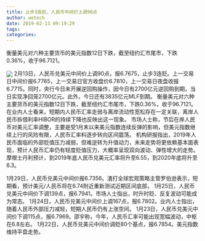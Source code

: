 ```yaml
---
title: 止步3连贬，人民币中间价上调90点
author: wetech
date: 2019-02-13 09:19:29
tags: 
categories: 
---
```

衡量美元对六种主要货币的美元指数12日下跌，截至纽约汇市尾市，下跌0.36%，收于96.7121。
<!-- more -->
<img align="center" border="0" src="https://imgcdn.yicai.com/uppics/images/2019/02/d861fe9dcd5ec5cf60831cbcedbc810b.jpg" />
2月13日，人民币兑美元中间价上调90点，报6.7675，止步3连贬。上一交易日中间价报6.7765，上一交易日官方收盘价6.7810，上一交易日夜盘收报6.7715。同时，央行今日未开展逆回购操作，因今日有2700亿元逆回购到期，当日实现净回笼2700亿元。此外，今日还有3835亿元MLF到期。
衡量美元对六种主要货币的美元指数12日下跌，截至纽约汇市尾市，下跌0.36%，收于96.7121。
在业内人士看来，短期内人民币汇率走弱与离岸流动性宽松存在一定关联，离岸人民币拆借利率HIBOR的持续下降也反映出这一现象。
市场人士称，节后在岸人民币对美元汇率调整，主要是受1月末以来美元指数连续反弹的影响，但美元指数继续上行的风险有限，人民币汇率料逐步转向区间震荡。
机构研报指出，2019年人民币面临的外部贬值压力减弱，但难逆转为升值动力，未来走势将更依赖基本面表现，预计人民币汇率仍有轻度贬值压力，大概率呈现双向波动、弹性增大的走势。
摩根士丹利预计，到2019年底人民币兑美元汇率将升至6.55，到2020年底将升至6.3。
 
 
1月29日，人民币兑美元中间价报6.7356。渣打全球宏观策略主管罗伯逊表示，短期看，预计美元/人民币将在6.74附近重新测试近期区间底部。
1月25日，人民币兑美元中间价下调139点，报6.7941。市场人士指出，时升时贬、反复波动可能成为常态。
1月24日，人民币兑美元中间价上调167点，报6.7802。业内人士指出，随着人民币外部压力减轻，短期人民币仍有上涨空间。
1月23日，人民币兑美元中间价下调115点，报6.7969。邵宇称，今年，人民币汇率可能出现宽幅波动，中枢在6.8左右。
1月22日，人民币兑美元中间价调贬80个基点，报6.7854。美元指数维持平盘走势。
